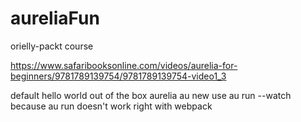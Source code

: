 # aureliaFun
orielly-packt course

https://www.safaribooksonline.com/videos/aurelia-for-beginners/9781789139754/9781789139754-video1_3

default hello world out of the box aurelia au new
use au run --watch because au run doesn't work right with webpack
